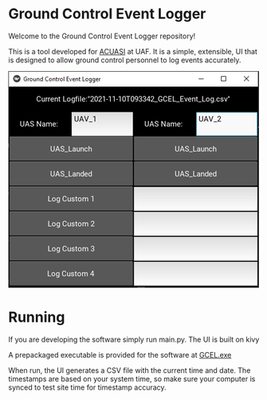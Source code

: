# Ground Control Event Logger

Welcome to the Ground Control Event Logger repository!

This is a tool developed for [ACUASI](https://acuasi.alaska.edu/)
at UAF. It is a simple, extensible, UI that is designed to allow ground control personnel to log events accurately.

![sample_UI_image](sample.png)
# Running
If you are developing the software simply run main.py. The UI is built on kivy

A prepackaged executable is provided for the software at [GCEL.exe](dist/GCEL.exe) 

When run, the UI generates a CSV file with the current time and date. The timestamps are based on your system time, so 
make sure your computer is synced to test site time for timestamp accuracy.